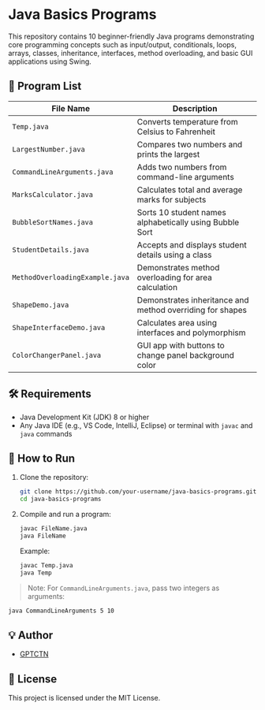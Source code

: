 
# Java Basics Programs

This repository contains 10 beginner-friendly Java programs demonstrating core programming concepts such as input/output, conditionals, loops, arrays, classes, inheritance, interfaces, method overloading, and basic GUI applications using Swing.

## 📁 Program List

| File Name                  | Description |
|---------------------------|-------------|
| `Temp.java`               | Converts temperature from Celsius to Fahrenheit |
| `LargestNumber.java`      | Compares two numbers and prints the largest |
| `CommandLineArguments.java` | Adds two numbers from command-line arguments |
| `MarksCalculator.java`    | Calculates total and average marks for subjects |
| `BubbleSortNames.java`    | Sorts 10 student names alphabetically using Bubble Sort |
| `StudentDetails.java`     | Accepts and displays student details using a class |
| `MethodOverloadingExample.java` | Demonstrates method overloading for area calculation |
| `ShapeDemo.java`          | Demonstrates inheritance and method overriding for shapes |
| `ShapeInterfaceDemo.java` | Calculates area using interfaces and polymorphism |
| `ColorChangerPanel.java`  | GUI app with buttons to change panel background color |

## 🛠 Requirements

- Java Development Kit (JDK) 8 or higher
- Any Java IDE (e.g., VS Code, IntelliJ, Eclipse) or terminal with `javac` and `java` commands

## 🚀 How to Run

1. Clone the repository:
   ```bash
   git clone https://github.com/your-username/java-basics-programs.git
   cd java-basics-programs
   ```

2. Compile and run a program:
   ```bash
   javac FileName.java
   java FileName
   ```

   Example:
   ```bash
   javac Temp.java
   java Temp
   ```

> Note: For `CommandLineArguments.java`, pass two integers as arguments:
```bash
java CommandLineArguments 5 10
```

## 💡 Author

- [GPTCTN](https://github.com/your-username)

## 📝 License

This project is licensed under the MIT License.
